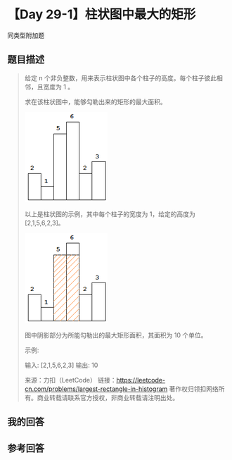 # 【Day 29-1】柱状图中最大的矩形

同类型附加题

## 题目描述

> 给定 n 个非负整数，用来表示柱状图中各个柱子的高度。每个柱子彼此相邻，且宽度为 1 。
>
> 求在该柱状图中，能够勾勒出来的矩形的最大面积。
>
> ![img](./images/histogram.png)
>
> 以上是柱状图的示例，其中每个柱子的宽度为 1，给定的高度为 [2,1,5,6,2,3]。
>
> ![img](./images/histogram_area.png)
>
> 图中阴影部分为所能勾勒出的最大矩形面积，其面积为 10 个单位。
>
> 示例:
>
> 输入: [2,1,5,6,2,3]
> 输出: 10
>
> 来源：力扣（LeetCode）
> 链接：https://leetcode-cn.com/problems/largest-rectangle-in-histogram
> 著作权归领扣网络所有。商业转载请联系官方授权，非商业转载请注明出处。

## 我的回答

## 参考回答

>
